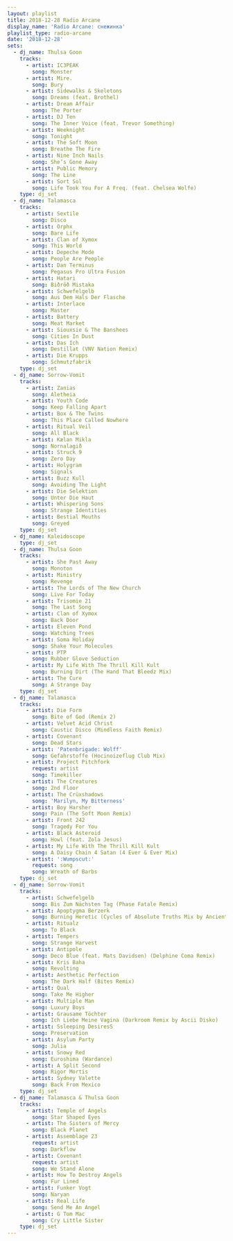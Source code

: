 ```yaml
---
layout: playlist
title: 2018-12-28 Radio Arcane
display_name: 'Radio Arcane: снежинка'
playlist_type: radio-arcane
date: '2018-12-28'
sets:
  - dj_name: Thulsa Goon
    tracks:
      - artist: IC3PEAK
        song: Monster
      - artist: Mire.
        song: Bury
      - artist: Sidewalks & Skeletons
        song: Dreams (feat. Brothel)
      - artist: Dream Affair
        song: The Porter
      - artist: DJ Ten
        song: The Inner Voice (feat. Trevor Something)
      - artist: Weeknight
        song: Tonight
      - artist: The Soft Moon
        song: Breathe The Fire
      - artist: Nine Inch Nails
        song: She’s Gone Away
      - artist: Public Memory
        song: The Line
      - artist: Sort Sol
        song: Life Took You For A Freq. (feat. Chelsea Wolfe)
    type: dj_set
  - dj_name: Talamasca
    tracks:
      - artist: Sextile
        song: Disco
      - artist: Orphx
        song: Bare Life
      - artist: Clan of Xymox
        song: This World
      - artist: Depeche Mode
        song: People Are People
      - artist: Dan Terminus
        song: Pegasus Pro Ultra Fusion
      - artist: Hatari
        song: Biðröð Mistaka
      - artist: Schwefelgelb
        song: Aus Dem Hals Der Flasche
      - artist: Interlace
        song: Master
      - artist: Battery
        song: Meat Market
      - artist: Siouxsie & The Banshees
        song: Cities In Dust
      - artist: Das Ich
        song: Destillat (VNV Nation Remix)
      - artist: Die Krupps
        song: Schmutzfabrik
    type: dj_set
  - dj_name: Sorrow-Vomit
    tracks:
      - artist: Zanias
        song: Aletheia
      - artist: Youth Code
        song: Keep Falling Apart
      - artist: Box & The Twins
        song: This Place Called Nowhere
      - artist: Ritual Veil
        song: All Black
      - artist: Kælan Mikla
        song: Nornalagið
      - artist: Struck 9
        song: Zero Day
      - artist: Holygram
        song: Signals
      - artist: Buzz Kull
        song: Avoiding The Light
      - artist: Die Selektion
        song: Unter Die Haut
      - artist: Whispering Sons
        song: Strange Identities
      - artist: Bestial Mouths
        song: Greyed
    type: dj_set
  - dj_name: Kaleidoscope
    type: dj_set
  - dj_name: Thulsa Goon
    tracks:
      - artist: She Past Away
        song: Monoton
      - artist: Ministry
        song: Revenge
      - artist: The Lords of The New Church
        song: Live For Today
      - artist: Trisomie 21
        song: The Last Song
      - artist: Clan of Xymox
        song: Back Door
      - artist: Eleven Pond
        song: Watching Trees
      - artist: Soma Holiday
        song: Shake Your Molecules
      - artist: PTP
        song: Rubber Glove Seduction
      - artist: My Life With The Thrill Kill Kult
        song: Burning Dirt (The Hand That Bleedz Mix)
      - artist: The Cure
        song: A Strange Day
    type: dj_set
  - dj_name: Talamasca
    tracks:
      - artist: Die Form
        song: Bite of God (Remix 2)
      - artist: Velvet Acid Christ
        song: Caustic Disco (Mindless Faith Remix)
      - artist: Covenant
        song: Dead Stars
      - artist: 'Patenbrigade: Wolff'
        song: Gefahrstoffe (Hocinoizeflug Club Mix)
      - artist: Project Pitchfork
        request: artist
        song: Timekiller
      - artist: The Creatures
        song: 2nd Floor
      - artist: The Crüxshadows
        song: 'Marilyn, My Bitterness'
      - artist: Boy Harsher
        song: Pain (The Soft Moon Remix)
      - artist: Front 242
        song: Tragedy For You
      - artist: Black Asteroid
        song: Howl (feat. Zola Jesus)
      - artist: My Life With The Thrill Kill Kult
        song: A Daisy Chain 4 Satan (4 Ever & Ever Mix)
      - artist: ':Wumpscut:'
        request: song
        song: Wreath of Barbs
    type: dj_set
  - dj_name: Sorrow-Vomit
    tracks:
      - artist: Schwefelgelb
        song: Bis Zum Nächsten Tag (Phase Fatale Remix)
      - artist: Apoptygma Berzerk
        song: Burning Heretic (Cycles of Absolute Truths Mix by Ancient Methods)
      - artist: Ritualz
        song: To Black
      - artist: Tempers
        song: Strange Harvest
      - artist: Antipole
        song: Deco Blue (feat. Mats Davidsen) (Delphine Coma Remix)
      - artist: Kris Baha
        song: Revolting
      - artist: Aesthetic Perfection
        song: The Dark Half (Bites Remix)
      - artist: Qual
        song: Take Me Higher
      - artist: Multiple Man
        song: Luxury Boys
      - artist: Grausame Töchter
        song: Ich Liebe Meine Vagina (Darkroom Remix by Ascii Disko)
      - artist: Ssleeping DesiresS
        song: Preservation
      - artist: Asylum Party
        song: Julia
      - artist: Snowy Red
        song: Euroshima (Wardance)
      - artist: A Split Second
        song: Rigor Mortis
      - artist: Sydney Valette
        song: Back From Mexico
    type: dj_set
  - dj_name: Talamasca & Thulsa Goon
    tracks:
      - artist: Temple of Angels
        song: Star Shaped Eyes
      - artist: The Sisters of Mercy
        song: Black Planet
      - artist: Assemblage 23
        request: artist
        song: Darkflow
      - artist: Covenant
        request: artist
        song: We Stand Alone
      - artist: How To Destroy Angels
        song: Fur Lined
      - artist: Funker Vogt
        song: Naryan
      - artist: Real Life
        song: Send Me An Angel
      - artist: G Tom Mac
        song: Cry Little Sister
    type: dj_set
---
```


